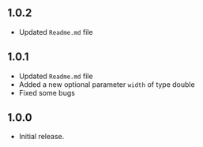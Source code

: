 ## 1.0.2
* Updated `Readme.md` file

## 1.0.1
* Updated `Readme.md` file
* Added a new optional parameter `width` of type double
* Fixed some bugs

## 1.0.0
* Initial release.
